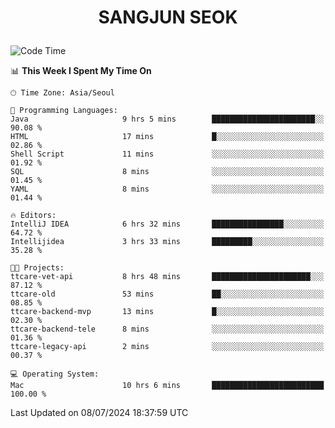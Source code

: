 <h1>
 <p align="center">
   SANGJUN SEOK
 </p>
</h1>

<!--START_SECTION:waka-->
![Code Time](http://img.shields.io/badge/Code%20Time-3%2C656%20hrs%2043%20mins-blue)

📊 **This Week I Spent My Time On** 

```text
🕑︎ Time Zone: Asia/Seoul

💬 Programming Languages: 
Java                     9 hrs 5 mins        ███████████████████████░░   90.08 % 
HTML                     17 mins             █░░░░░░░░░░░░░░░░░░░░░░░░   02.86 % 
Shell Script             11 mins             ░░░░░░░░░░░░░░░░░░░░░░░░░   01.92 % 
SQL                      8 mins              ░░░░░░░░░░░░░░░░░░░░░░░░░   01.45 % 
YAML                     8 mins              ░░░░░░░░░░░░░░░░░░░░░░░░░   01.44 % 

🔥 Editors: 
IntelliJ IDEA            6 hrs 32 mins       ████████████████░░░░░░░░░   64.72 % 
Intellijidea             3 hrs 33 mins       █████████░░░░░░░░░░░░░░░░   35.28 % 

🐱‍💻 Projects: 
ttcare-vet-api           8 hrs 48 mins       ██████████████████████░░░   87.12 % 
ttcare-old               53 mins             ██░░░░░░░░░░░░░░░░░░░░░░░   08.85 % 
ttcare-backend-mvp       13 mins             █░░░░░░░░░░░░░░░░░░░░░░░░   02.30 % 
ttcare-backend-tele      8 mins              ░░░░░░░░░░░░░░░░░░░░░░░░░   01.36 % 
ttcare-legacy-api        2 mins              ░░░░░░░░░░░░░░░░░░░░░░░░░   00.37 % 

💻 Operating System: 
Mac                      10 hrs 6 mins       █████████████████████████   100.00 % 
```


 Last Updated on 08/07/2024 18:37:59 UTC
<!--END_SECTION:waka-->
